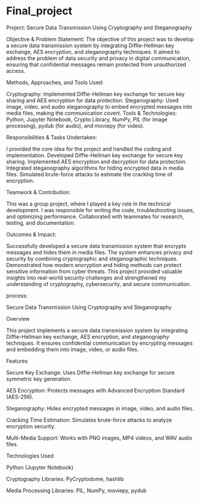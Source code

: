# Final_project

Project: Secure Data Transmission Using Cryptography and Steganography

Objective & Problem Statement:
The objective of this project was to develop a secure data transmission system by integrating Diffie-Hellman key exchange, AES encryption, and steganography techniques. It aimed to address the problem of data security and privacy in digital communication, ensuring that confidential messages remain protected from unauthorized access.

Methods, Approaches, and Tools Used:

Cryptography: Implemented Diffie-Hellman key exchange for secure key sharing and AES encryption for data protection.
Steganography: Used image, video, and audio steganography to embed encrypted messages into media files, making the communication covert.
Tools & Technologies: Python, Jupyter Notebook, Crypto Library, NumPy, PIL (for image processing), pydub (for audio), and moviepy (for video).

Responsibilities & Tasks Undertaken:

I provided the core idea for the project and handled the coding and implementation.
Developed Diffie-Hellman key exchange for secure key sharing.
Implemented AES encryption and decryption for data protection.
Integrated steganography algorithms for hiding encrypted data in media files.
Simulated brute-force attacks to estimate the cracking time of encryption.

Teamwork & Contribution:

This was a group project, where I played a key role in the technical development.
I was responsible for writing the code, troubleshooting issues, and optimizing performance.
Collaborated with teammates for research, testing, and documentation.

Outcomes & Impact:

Successfully developed a secure data transmission system that encrypts messages and hides them in media files.
The system enhances privacy and security by combining cryptographic and steganographic techniques.
Demonstrated how modern encryption and hiding methods can protect sensitive information from cyber threats.
This project provided valuable insights into real-world security challenges and strengthened my understanding of cryptography, cybersecurity, and secure communication.

process:

Secure Data Transmission Using Cryptography and Steganography

Overview

This project implements a secure data transmission system by integrating Diffie-Hellman key exchange, AES encryption, and steganography techniques. It ensures confidential communication by encrypting messages and embedding them into image, video, or audio files.

Features

Secure Key Exchange: Uses Diffie-Hellman key exchange for secure symmetric key generation.

AES Encryption: Protects messages with Advanced Encryption Standard (AES-256).

Steganography: Hides encrypted messages in image, video, and audio files.

Cracking Time Estimation: Simulates brute-force attacks to analyze encryption security.

Multi-Media Support: Works with PNG images, MP4 videos, and WAV audio files.

Technologies Used

Python (Jupyter Notebook)

Cryptography Libraries: PyCryptodome, hashlib

Media Processing Libraries: PIL, NumPy, moviepy, pydub
